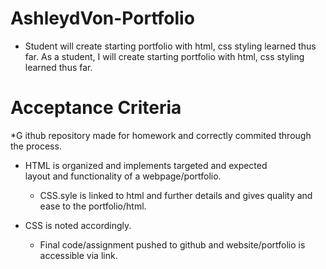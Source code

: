 # AshleydVon-Portfolio

* Student will create starting portfolio with html, css 
    styling learned thus far.  As a student, I  will create starting portfolio with html, css styling learned thus far.


# Acceptance Criteria

*G ithub repository made for homework and correctly commited     through the process.

* HTML is organized and implements targeted and expected  
    layout and functionality of a webpage/portfolio.

    * CSS.syle is linked to html and further details and
  gives quality and ease to the portfolio/html.

* CSS is noted accordingly.

    * Final code/assignment pushed to github and website/portfolio is accessible via link. 

